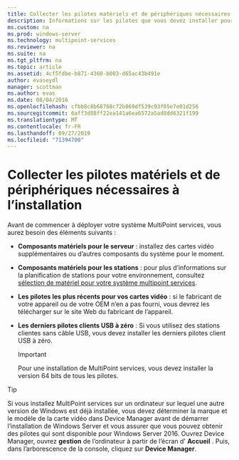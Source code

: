 ```yaml
---
title: Collecter les pilotes matériels et de périphériques nécessaires à l’installation
description: Informations sur les pilotes que vous devez installer pour MultiPoint services
ms.custom: na
ms.prod: windows-server
ms.technology: multipoint-services
ms.reviewer: na
ms.suite: na
ms.tgt_pltfrm: na
ms.topic: article
ms.assetid: 4cf5fdbe-b871-4360-b003-d65ac43b491e
author: evaseydl
manager: scottman
ms.author: evas
ms.date: 08/04/2016
ms.openlocfilehash: cfbb8c8b68768c72b869df539c93f05e7e01d256
ms.sourcegitcommit: 6aff3d88ff22ea141a6ea6572a5ad8dd6321f199
ms.translationtype: MT
ms.contentlocale: fr-FR
ms.lasthandoff: 09/27/2019
ms.locfileid: "71394700"
---
```

# <a name="collect-hardware-and-device-drivers-needed-for-the-installation"></a>Collecter les pilotes matériels et de périphériques nécessaires à l’installation
Avant de commencer à déployer votre système MultiPoint services, vous aurez besoin des éléments suivants :  
  
-   **Composants matériels pour le serveur** : installez des cartes vidéo supplémentaires ou d’autres composants du système pour le moment.  
  
-   **Composants matériels pour les stations** : pour plus d’informations sur la planification de stations pour votre environnement, consultez [sélection de matériel pour votre système multipoint services](Selecting-Hardware-for-Your-MultiPoint-services-System.md).
-   **Les pilotes les plus récents pour vos cartes vidéo** : si le fabricant de votre appareil ou de votre OEM n’en a pas fourni, vous devrez les télécharger sur le site Web du fabricant de l’appareil.  
  
-   **Les derniers pilotes clients USB à zéro** : Si vous utilisez des stations clientes sans câble USB, vous devez installer les derniers pilotes client USB à zéro.  
  
    > [!IMPORTANT]  
    > Pour une installation de MultiPoint services, vous devez installer la version 64 bits de tous les pilotes.  
  
> [!TIP]  
> Si vous installez MultiPoint services sur un ordinateur sur lequel une autre version de Windows est déjà installée, vous devez déterminer la marque et le modèle de la carte vidéo dans Device Manager avant de démarrer l’installation de Windows Server et vous assurer que vous pouvez obtenir des pilotes qui sont disponible pour Windows Server 2016. Ouvrez Device Manager, ouvrez **gestion** de l’ordinateur à partir de l’écran d' **Accueil** . Puis, dans l’arborescence de la console, cliquez sur **Device Manager**.